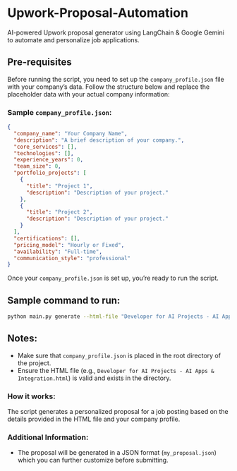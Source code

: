 # Upwork-Proposal-Automation

AI-powered Upwork proposal generator using LangChain & Google Gemini to automate and personalize job applications.

## Pre-requisites

Before running the script, you need to set up the `company_profile.json` file with your company’s data. Follow the structure below and replace the placeholder data with your actual company information:

### Sample `company_profile.json`:

```json
{
  "company_name": "Your Company Name",
  "description": "A brief description of your company.",
  "core_services": [],
  "technologies": [],
  "experience_years": 0,
  "team_size": 0,
  "portfolio_projects": [
    {
      "title": "Project 1",
      "description": "Description of your project."
    },
    {
      "title": "Project 2",
      "description": "Description of your project."
    }
  ],
  "certifications": [],
  "pricing_model": "Hourly or Fixed",
  "availability": "Full-time",
  "communication_style": "professional"
}
````

Once your `company_profile.json` is set up, you’re ready to run the script.

## Sample command to run:

```bash
python main.py generate --html-file "Developer for AI Projects - AI Apps & Integration.html" --output my_proposal.json
```

## Notes:

* Make sure that `company_profile.json` is placed in the root directory of the project.
* Ensure the HTML file (e.g., `Developer for AI Projects - AI Apps & Integration.html`) is valid and exists in the directory.

### How it works:

The script generates a personalized proposal for a job posting based on the details provided in the HTML file and your company profile.

### Additional Information:

* The proposal will be generated in a JSON format (`my_proposal.json`) which you can further customize before submitting.